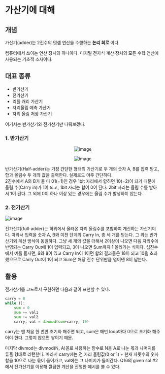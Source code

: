 # 가산기에 대해

## 개념
가산기(adder)는 2진수의 덧셈 연산을 수행하는 __논리 회로__ 이다.  

컴퓨터에서 쓰이는 연산 장치의 하나이다. 디지털 전자식 계산 장치의 모든 수학 연산에 사용되는 기초적 소자이다.

## 대표 종류
- 반가산기  
- 전가산기  
- 리플 캐리 가산기  
- 자리올림 예측 가산기  
- 자리 올림 저장 가산기  

여기서는 반가산기와 전가산기만 다뤄보겠다.

### 1. 반가산기
<center>

![image](https://user-images.githubusercontent.com/68508521/146559653-381c397c-0d07-4572-a12c-a593006d2cfd.png)  

![image](https://user-images.githubusercontent.com/68508521/146559898-86b6a60d-91e4-4546-9c0e-d9d01c37f8cb.png)

</center> 

반가산기(Half-adder)는 가장 간단한 형태의 가산기로 두 개의 숫자 A, B를 입력 받고, 합과 올림수 두 개의 값을 출력한다. 실제로도 아주 간단하다.  
2진수에서 A와 B가 둘 다 01(=1)인 경우 1bit 자리에서 합하면 10(=2)이 되기 때문에 올림 수(Carry in)가 1이 되고, 1bit 자리는 합이 0이 된다. 2bit 자리는 올림 수를 받아서 1이 된다. 그 외에 0이 하나 이상 있는 경우에는 올림 수가 발생하지 않는다.

### 2. 전가산기

![image](https://user-images.githubusercontent.com/68508521/146561123-970f0ea5-09ac-4bbb-8a55-3cd876022131.png)  

전가산기(full-adder)는 하위에서 올라온 자리 올림수를 포함하여 계산하는 가산기이다. 따라서 입력을 숫자 A, B와 이전 단계의 Carry In, 총 세 개를 받는다. 그 외는 반가산기외 계산 방식이 동일하다. 그냥 세 개의 값을 더해서 2이상이 나오면 다음 자리수에 반영되는 Carry Out에 1이 입력되고, 3이 나오면 Sum까지 1 올라가는 식이다. 십진수에서 예를 들자면, 9와 8이 있고 Carry In이 1이면 합의 결과물은 18이 되고 10을 초과했으므로 Carry Out이 1이 되고 Sum은 해당 진수 단위만큼 덜어낸 8이 남는다.

## 활용

전가산기를 코드로서 구현하면 다음과 같이 표현할 수 있다.
```py
carry = 0
while ():
    sum = 0
    sum += val1
    sum += val2
    carry, val = divmod(sum+carry, 10)
```
carry는 맨 처음 한 번만 초기화 해주면 되고, sum은 매번 loop마다 0으로 초기화 해주어야 한다. 그렇지 않으면 쌓이기 때문.  

마지막 divmod는 divmod(N, A)꼴로 사용하는 함수로 N을 A로 나눈 몫과 나머지를 튜플 형태로 리턴한다. 따라서 carry에는 전 자리 올림값(0 or 1) + 현재 자릿수의 숫자 합을 10으로 나눈 몫이 들어가고, val에는 그 나머지가 들어간다. Q16의 given sol #2에서 전가산기를 이용해 깔끔한 계산을 진행한 예시를 볼 수 있다. 

